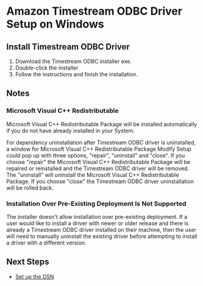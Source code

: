 # Amazon Timestream ODBC Driver Setup on Windows

## Install Timestream ODBC Driver
1. Download the Timestream ODBC installer exe.
2. Double-click the installer
3. Follow the instructions and finish the installation.

## Notes
### Microsoft Visual C++ Redistributable 
Microsoft Visual C++ Redistributable Package will be installed automatically if you do not have already installed in your System.

For dependency uninstallation after Timestream ODBC driver is uninstalled, a window for Microsoft Visual C++ Redistributable Package
Modify Setup could pop up with three options, "repair", "uninstall" and "close". If you choose "repair" the Microsoft Visual C++ 
Redistributable Package will be repaired or reinstalled and the Timestream ODBC driver will be removed. The "uninstall" will uninstall 
the Microsoft Visual C++ Redistributable Package. If you choose "close" the Timestream ODBC driver uninstallation will be rolled back. 

### Installation Over Pre-Existing Deployment Is Not Supported
The installer doesn't allow installation over pre-existing deployment. If a user would like to install a driver with newer or older release and there is already a Timestream ODBC driver installed on their machine, then the user will need to manually uninstall the existing driver before attempting to install a driver with a different version. 

## Next Steps

- [Set up the DSN](dsn-configuration.md)
